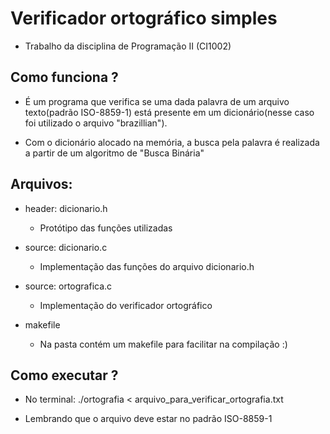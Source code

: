 # Verificador ortográfico simples
  * Trabalho da disciplina de Programação II (CI1002)
  
## Como funciona ?
  * É um programa que verifica se uma dada palavra de um arquivo texto(padrão ISO-8859-1) está presente em um dicionário(nesse caso foi utilizado o arquivo "brazillian").
  
  * Com o dicionário alocado na memória, a busca pela palavra é realizada a partir de um algoritmo de "Busca Binária"
  
## Arquivos:
  * header: dicionario.h
      - Protótipo das funções utilizadas
  
  * source: dicionario.c
      - Implementação das funções do arquivo dicionario.h
      
  * source: ortografica.c
      - Implementação do verificador ortográfico
      
  * makefile
      - Na pasta contém um makefile para facilitar na compilação :)
  
## Como executar ?
  * No terminal: ./ortografia < arquivo_para_verificar_ortografia.txt
  
  * Lembrando que o arquivo deve estar no padrão ISO-8859-1
